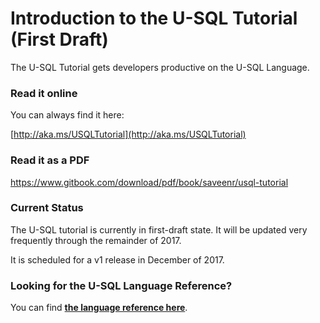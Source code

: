# Introduction to the U-SQL Tutorial (First Draft)

The U-SQL Tutorial gets developers productive on the U-SQL Language. 

### Read it online

You can always find it here:

[http://aka.ms/USQLTutorial](http://aka.ms/USQLTutorial)

### Read it as a PDF

https://www.gitbook.com/download/pdf/book/saveenr/usql-tutorial


### Current Status

The U-SQL tutorial is currently in first-draft state. It will be updated very frequently through the remainder of 2017. 

It is scheduled for a v1 release in December of 2017.


### Looking for the U-SQL Language Reference?

You can find [**the language reference here**](https://msdn.microsoft.com/en-us/library/azure/mt591959.aspx).
